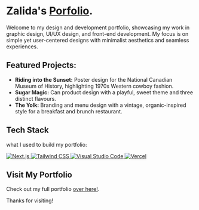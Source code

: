 # Zalida's [Porfolio](https://zalidakhan.com).

Welcome to my design and development portfolio, showcasing my work in graphic design, UI/UX design, and front-end development. My focus is on simple yet user-centered designs with minimalist aesthetics and seamless experiences.

## Featured Projects:

- **Riding into the Sunset:** Poster design for the National Canadian Museum of History, highlighting 1970s Western cowboy fashion.
- **Sugar Magic:** Can product design with a playful, sweet theme and three distinct flavours.
- **The Yolk:** Branding and menu design with a vintage, organic-inspired style for a breakfast and brunch restaurant.

## Tech Stack

what I used to build my portfolio:

<p style="text-align:left">
  <a href="https://nextjs.org">
    <img src="https://img.shields.io/badge/Next.js-AAAC24?style=for-the-badge&logo=nextdotjs&logoColor=white" alt="Next.js">
  </a>
  <a href="https://tailwindcss.com">
    <img src="https://img.shields.io/badge/Tailwind_CSS-AAAC24?style=for-the-badge&logo=tailwind-css&logoColor=white" alt="Tailwind CSS">
  </a>
  <a href="https://code.visualstudio.com">
    <img src="https://img.shields.io/badge/Visual_Studio_Code-AAAC24?style=for-the-badge&logo=visual%20studio%20code&logoColor=white" alt="Visual Studio Code">
  </a>
  <a href="https://vercel.com">
    <img src="https://img.shields.io/badge/Vercel-AAAC24?style=for-the-badge&logo=vercel&logoColor=white" alt="Vercel">
  </a>
</p>

## Visit My Portfolio

Check out my full portfolio [over here!](https://zalidakhan.com).

Thanks for visiting!
